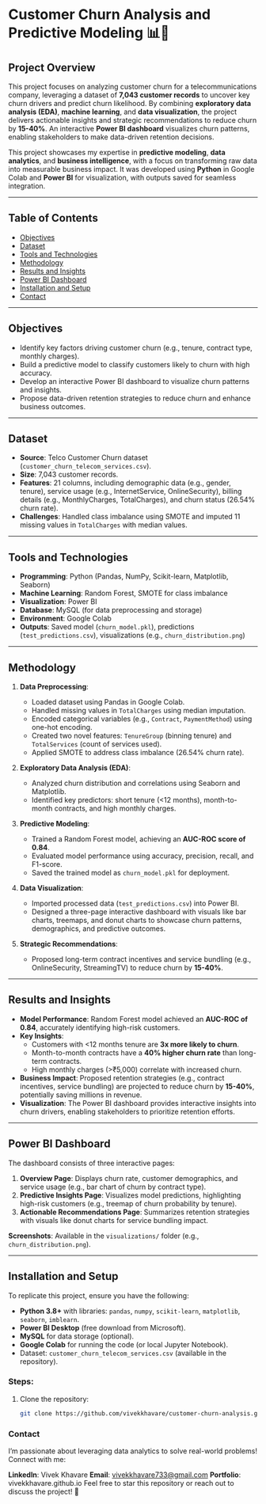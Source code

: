 # Customer Churn Analysis and Predictive Modeling 📊🚀

## Project Overview
This project focuses on analyzing customer churn for a telecommunications company, leveraging a dataset of **7,043 customer records** to uncover key churn drivers and predict churn likelihood. By combining **exploratory data analysis (EDA)**, **machine learning**, and **data visualization**, the project delivers actionable insights and strategic recommendations to reduce churn by **15-40%**. An interactive **Power BI dashboard** visualizes churn patterns, enabling stakeholders to make data-driven retention decisions.

This project showcases my expertise in **predictive modeling**, **data analytics**, and **business intelligence**, with a focus on transforming raw data into measurable business impact. It was developed using **Python** in Google Colab and **Power BI** for visualization, with outputs saved for seamless integration.

---

## Table of Contents
- [Objectives](#objectives)
- [Dataset](#dataset)
- [Tools and Technologies](#tools-and-technologies)
- [Methodology](#methodology)
- [Results and Insights](#results-and-insights)
- [Power BI Dashboard](#power-bi-dashboard)
- [Installation and Setup](#installation-and-setup)
- [Contact](#contact)

---

## Objectives
- Identify key factors driving customer churn (e.g., tenure, contract type, monthly charges).
- Build a predictive model to classify customers likely to churn with high accuracy.
- Develop an interactive Power BI dashboard to visualize churn patterns and insights.
- Propose data-driven retention strategies to reduce churn and enhance business outcomes.

---

## Dataset
- **Source**: Telco Customer Churn dataset (`customer_churn_telecom_services.csv`).
- **Size**: 7,043 customer records.
- **Features**: 21 columns, including demographic data (e.g., gender, tenure), service usage (e.g., InternetService, OnlineSecurity), billing details (e.g., MonthlyCharges, TotalCharges), and churn status (26.54% churn rate).
- **Challenges**: Handled class imbalance using SMOTE and imputed 11 missing values in `TotalCharges` with median values.

---

## Tools and Technologies
- **Programming**: Python (Pandas, NumPy, Scikit-learn, Matplotlib, Seaborn)
- **Machine Learning**: Random Forest, SMOTE for class imbalance
- **Visualization**: Power BI
- **Database**: MySQL (for data preprocessing and storage)
- **Environment**: Google Colab
- **Outputs**: Saved model (`churn_model.pkl`), predictions (`test_predictions.csv`), visualizations (e.g., `churn_distribution.png`)

---

## Methodology
1. **Data Preprocessing**:
   - Loaded dataset using Pandas in Google Colab.
   - Handled missing values in `TotalCharges` using median imputation.
   - Encoded categorical variables (e.g., `Contract`, `PaymentMethod`) using one-hot encoding.
   - Created two novel features: `TenureGroup` (binning tenure) and `TotalServices` (count of services used).
   - Applied SMOTE to address class imbalance (26.54% churn rate).

2. **Exploratory Data Analysis (EDA)**:
   - Analyzed churn distribution and correlations using Seaborn and Matplotlib.
   - Identified key predictors: short tenure (<12 months), month-to-month contracts, and high monthly charges.

3. **Predictive Modeling**:
   - Trained a Random Forest model, achieving an **AUC-ROC score of 0.84**.
   - Evaluated model performance using accuracy, precision, recall, and F1-score.
   - Saved the trained model as `churn_model.pkl` for deployment.

4. **Data Visualization**:
   - Imported processed data (`test_predictions.csv`) into Power BI.
   - Designed a three-page interactive dashboard with visuals like bar charts, treemaps, and donut charts to showcase churn patterns, demographics, and predictive outcomes.

5. **Strategic Recommendations**:
   - Proposed long-term contract incentives and service bundling (e.g., OnlineSecurity, StreamingTV) to reduce churn by **15-40%**.

---

## Results and Insights
- **Model Performance**: Random Forest model achieved an **AUC-ROC of 0.84**, accurately identifying high-risk customers.
- **Key Insights**:
  - Customers with <12 months tenure are **3x more likely to churn**.
  - Month-to-month contracts have a **40% higher churn rate** than long-term contracts.
  - High monthly charges (>₹5,000) correlate with increased churn.
- **Business Impact**: Proposed retention strategies (e.g., contract incentives, service bundling) are projected to reduce churn by **15-40%**, potentially saving millions in revenue.
- **Visualization**: The Power BI dashboard provides interactive insights into churn drivers, enabling stakeholders to prioritize retention efforts.

---

## Power BI Dashboard
The dashboard consists of three interactive pages:
1. **Overview Page**: Displays churn rate, customer demographics, and service usage (e.g., bar chart of churn by contract type).
2. **Predictive Insights Page**: Visualizes model predictions, highlighting high-risk customers (e.g., treemap of churn probability by tenure).
3. **Actionable Recommendations Page**: Summarizes retention strategies with visuals like donut charts for service bundling impact.

**Screenshots**: Available in the `visualizations/` folder (e.g., `churn_distribution.png`).

---

## Installation and Setup
To replicate this project, ensure you have the following:
- **Python 3.8+** with libraries: `pandas`, `numpy`, `scikit-learn`, `matplotlib`, `seaborn`, `imblearn`.
- **Power BI Desktop** (free download from Microsoft).
- **MySQL** for data storage (optional).
- **Google Colab** for running the code (or local Jupyter Notebook).
- Dataset: `customer_churn_telecom_services.csv` (available in the repository).

### Steps:
1. Clone the repository:
   ```bash
   git clone https://github.com/vivekkhavare/customer-churn-analysis.git


### Contact
I’m passionate about leveraging data analytics to solve real-world problems! Connect with me:

**LinkedIn**: Vivek Khavare
**Email**: vivekkhavare733@gmail.com
**Portfolio**: vivekkhavare.github.io
Feel free to star this repository or reach out to discuss the project! 🌟


